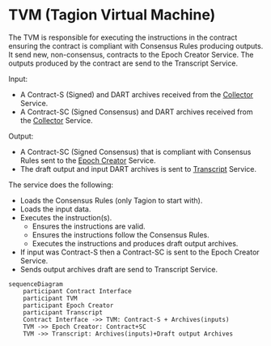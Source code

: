 # TVM (Tagion Virtual Machine)

The TVM is responsible for executing the instructions in the contract ensuring the contract is compliant with Consensus Rules producing outputs. 
It send new, non-consensus, contracts to the Epoch Creator Service.
The outputs produced by the contract are send to the Transcript Service. 


Input: 

- A Contract-S (Signed) and DART archives received from the [Collector](/tech/architecture/Collector) Service.
- A Contract-SC (Signed Consensus) and DART archives received from the [Collector](/tech/architecture/Collector) Service.

Output:

- A Contract-SC (Signed Consensus) that is compliant with Consensus Rules sent to the [Epoch Creator](/tech/architecture/EpochCreator) Service.
- The draft output and input DART archives is sent to [Transcript](/tech/architecture/Transcript) Service.

The service does the following:

- Loads the Consensus Rules (only Tagion to start with).
- Loads the input data.
- Executes the instruction(s).
    - Ensures the instructions are valid.
    - Ensures the instructions follow the Consensus Rules.
    - Executes the instructions and produces draft output archives.
- If input was Contract-S then a Contract-SC is sent to the Epoch Creator Service.
- Sends output archives draft are send to Transcript Service.

```mermaid
sequenceDiagram
    participant Contract Interface
    participant TVM
    participant Epoch Creator
    participant Transcript
    Contract Interface ->> TVM: Contract-S + Archives(inputs)
    TVM ->> Epoch Creator: Contract+SC
    TVM ->> Transcript: Archives(inputs)+Draft output Archives 
```
